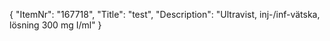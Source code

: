 {
  "ItemNr": "167718",
  "Title": "test",
  "Description": "Ultravist, inj-/inf-vätska, lösning 300 mg I/ml"
}